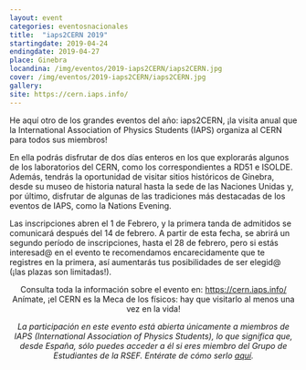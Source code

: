 ```yaml
---
layout: event
categories: eventosnacionales
title:  "iaps2CERN 2019"
startingdate: 2019-04-24
endingdate: 2019-04-27
place: Ginebra
locandina: /img/eventos/2019-iaps2CERN/iaps2CERN.jpg
cover: /img/eventos/2019-iaps2CERN/iaps2CERN.jpg
gallery:
site: https://cern.iaps.info/
---
```


He aquí otro de los grandes eventos del año: iaps2CERN, ¡la visita anual que la International Association of Physics Students (IAPS) organiza al CERN para todos sus miembros!

En ella podrás disfrutar de dos días enteros en los que explorarás algunos de los laboratorios del CERN, como los correspondientes a RD51 e ISOLDE. Además, tendrás la oportunidad de visitar sitios históricos de Ginebra, desde su museo de historia natural hasta la sede de las Naciones Unidas y, por último, disfrutar de algunas de las tradiciones más destacadas de los eventos de IAPS, como la Nations Evening.

Las inscripciones abren el 1 de Febrero, y la primera tanda de admitidos se comunicará después del 14 de febrero. A partir de esta fecha, se abrirá un segundo período de inscripciones, hasta el 28 de febrero, pero si estás interesad@ en el evento te recomendamos encarecidamente que te registres en la primera, así aumentarás tus posibilidades de ser elegid@ (¡las plazas son limitadas!).

<center>Consulta toda la información sobre el evento en: <a href="https://cern.iaps.info/">https://cern.iaps.info/</a></center>
<center>Anímate, ¡el CERN es la Meca de los físicos: hay que visitarlo al menos una vez en la vida!</center>


<p><center><i>La participación en este evento está abierta únicamente a miembros de IAPS (International Association of Physics Students), lo que significa que, desde España, sólo puedes acceder a él si eres miembro del Grupo de Estudiantes de la RSEF. Entérate de cómo serlo <a href="/inscripcion/">aquí</a>.</i></center></p>
